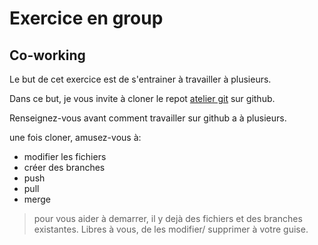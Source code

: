 # Exercice en group

## Co-working

Le but de cet exercice est de s'entrainer à travailler à plusieurs.

Dans ce but, je vous invite à cloner le repot [atelier git](https://github.com/mthdht/git-en-group) sur github.

Renseignez-vous avant comment travailler sur github a
à plusieurs.

une fois cloner, amusez-vous à:

  * modifier les fichiers
  * créer des branches
  * push
  * pull
  * merge

> pour vous aider à demarrer, il y dejà des fichiers et des branches existantes.
  Libres à vous, de les modifier/ supprimer à votre guise.


